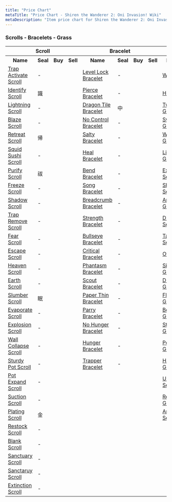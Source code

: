 ```yaml
---
title: "Price Chart"
metaTitle: "Price Chart - Shiren the Wanderer 2: Oni Invasion! Wiki"
metaDescription: "Item price chart for Shiren the Wanderer 2: Oni Invasion!"
---
```


### Scrolls - Bracelets - Grass

<table class="priceTableSmall">
  <tr>
    <th colspan="4">Scroll</th>
    <th colspan="4">Bracelet</th>
    <th colspan="4">Grass</th>
  </tr>
  <tr>
    <th>Name</th>
    <th>Seal</th>
    <th>Buy</th>
    <th>Sell</th>
    <th>Name</th>
    <th>Seal</th>
    <th>Buy</th>
    <th>Sell</th>
    <th>Name</th>
    <th>Seal</th>
    <th>Buy</th>
    <th>Sell</th>
  </tr>
  <tr>
    <td><a href="/items/scrolls#trap-activate-scroll">Trap Activate Scroll</a></td>
    <td>-</td>
    <td></td>
    <td></td>
    <td><a href="">Level Lock Bracelet</a></td>
    <td>-</td>
    <td></td>
    <td></td>
    <td><a href="">Weeds</a></td>
    <td>-</td>
    <td></td>
    <td></td>
  </tr>
  <tr>
    <td><a href="">Identify Scroll</a></td>
    <td>識</td>
    <td></td>
    <td></td>
    <td><a href="">Pierce Bracelet</a></td>
    <td>-</td>
    <td></td>
    <td></td>
    <td><a href="">Herb</a></td>
    <td>薬</td>
    <td></td>
    <td></td>
  </tr>
  <tr>
    <td><a href="">Lightning Scroll</a></td>
    <td>-</td>
    <td></td>
    <td></td>
    <td><a href="">Dragon Tile Bracelet</a></td>
    <td>中</td>
    <td></td>
    <td></td>
    <td><a href="">Twisty Grass</a></td>
    <td>-</td>
    <td></td>
    <td></td>
  </tr>
  <tr>
    <td><a href="">Blaze Scroll</a></td>
    <td>-</td>
    <td></td>
    <td></td>
    <td><a href="">No Control Bracelet</a></td>
    <td>-</td>
    <td></td>
    <td></td>
    <td><a href="">Swift Grass</a></td>
    <td>-</td>
    <td></td>
    <td></td>
  </tr>
  <tr>
    <td><a href="">Retreat Scroll</a></td>
    <td>帰</td>
    <td></td>
    <td></td>
    <td><a href="">Salty Bracelet</a></td>
    <td>-</td>
    <td></td>
    <td></td>
    <td><a href="">Warp Grass</a></td>
    <td>-</td>
    <td></td>
    <td></td>
  </tr>
  <tr>
    <td><a href="">Squid Sushi Scroll</a></td>
    <td>-</td>
    <td></td>
    <td></td>
    <td><a href="">Heal Bracelet</a></td>
    <td>-</td>
    <td></td>
    <td></td>
    <td><a href="">Life Grass</a></td>
    <td>命</td>
    <td></td>
    <td></td>
  </tr>
  <tr>
    <td><a href="">Purify Scroll</a></td>
    <td>祓</td>
    <td></td>
    <td></td>
    <td><a href="">Bend Bracelet</a></td>
    <td>-</td>
    <td></td>
    <td></td>
    <td><a href="">Expand Seed</a></td>
    <td>-</td>
    <td></td>
    <td></td>
  </tr>
  <tr>
    <td><a href="">Freeze Scroll</a></td>
    <td>-</td>
    <td></td>
    <td></td>
    <td><a href="">Song Bracelet</a></td>
    <td>-</td>
    <td></td>
    <td></td>
    <td><a href="">Shrink Seed</a></td>
    <td>-</td>
    <td></td>
    <td></td>
  </tr>
  <tr>
    <td><a href="">Shadow Scroll</a></td>
    <td>-</td>
    <td></td>
    <td></td>
    <td><a href="">Breadcrumb Bracelet</a></td>
    <td>-</td>
    <td></td>
    <td></td>
    <td><a href="">Antidote Grass</a></td>
    <td>消</td>
    <td></td>
    <td></td>
  </tr>
  <tr>
    <td><a href="">Trap Remove Scroll</a></td>
    <td>-</td>
    <td></td>
    <td></td>
    <td><a href="">Strength Bracelet</a></td>
    <td>-</td>
    <td></td>
    <td></td>
    <td><a href="">Disaster Seed</a></td>
    <td>超</td>
    <td></td>
    <td></td>
  </tr>
  <tr>
    <td><a href="">Fear Scroll</a></td>
    <td>-</td>
    <td></td>
    <td></td>
    <td><a href="">Bullseye Bracelet</a></td>
    <td>-</td>
    <td></td>
    <td></td>
    <td><a href="">Talk Seed</a></td>
    <td>-</td>
    <td></td>
    <td></td>
  </tr>
  <tr>
    <td><a href="">Escape Scroll</a></td>
    <td>-</td>
    <td></td>
    <td></td>
    <td><a href="">Critical Bracelet</a></td>
    <td>-</td>
    <td></td>
    <td></td>
    <td><a href="">Otogiriso</a></td>
    <td>弟</td>
    <td></td>
    <td></td>
  </tr>
  <tr>
    <td><a href="">Heaven Scroll</a></td>
    <td>-</td>
    <td></td>
    <td></td>
    <td><a href="">Phantasm Bracelet</a></td>
    <td>-</td>
    <td></td>
    <td></td>
    <td><a href="">Sight Grass</a></td>
    <td>-</td>
    <td></td>
    <td></td>
  </tr>
  <tr>
    <td><a href="">Earth Scroll</a></td>
    <td>-</td>
    <td></td>
    <td></td>
    <td><a href="">Scout Bracelet</a></td>
    <td>-</td>
    <td></td>
    <td></td>
    <td><a href="">Dragon Grass</a></td>
    <td>火</td>
    <td></td>
    <td></td>
  </tr>
  <tr>
    <td><a href="">Slumber Scroll</a></td>
    <td>眠</td>
    <td></td>
    <td></td>
    <td><a href="">Paper Thin Bracelet</a></td>
    <td>-</td>
    <td></td>
    <td></td>
    <td><a href="">Flame Grass</a></td>
    <td>火</td>
    <td></td>
    <td></td>
  </tr>
  <tr>
    <td><a href="">Evaporate Scroll</a></td>
    <td>-</td>
    <td></td>
    <td></td>
    <td><a href="">Parry Bracelet</a></td>
    <td>-</td>
    <td></td>
    <td></td>
    <td><a href="">Boost Grass</a></td>
    <td>-</td>
    <td></td>
    <td></td>
  </tr>
  <tr>
    <td><a href="">Explosion Scroll</a></td>
    <td>-</td>
    <td></td>
    <td></td>
    <td><a href="">No Hunger Bracelet</a></td>
    <td>-</td>
    <td></td>
    <td></td>
    <td><a href="">Strength Grass</a></td>
    <td>ち</td>
    <td></td>
    <td></td>
  </tr>
  <tr>
    <td><a href="">Wall Collapse Scroll</a></td>
    <td>-</td>
    <td></td>
    <td></td>
    <td><a href="">Hunger Bracelet</a></td>
    <td>-</td>
    <td></td>
    <td></td>
    <td><a href="">Poison Grass</a></td>
    <td>-</td>
    <td></td>
    <td></td>
  </tr>
  <tr>
    <td><a href="">Sturdy Pot Scroll</a></td>
    <td>-</td>
    <td></td>
    <td></td>
    <td><a href="">Trapper Bracelet</a></td>
    <td>-</td>
    <td></td>
    <td></td>
    <td><a href="">Happy Grass</a></td>
    <td>幸</td>
    <td></td>
    <td></td>
  </tr>
  <tr>
    <td><a href="">Pot Expand Scroll</a></td>
    <td>-</td>
    <td></td>
    <td></td>
    <td rowspan="8" colspan="4"></td>
    <td><a href="">Unlucky Seed</a></td>
    <td>不</td>
    <td></td>
    <td></td>
  </tr>
  <tr>
    <td><a href="">Suction Scroll</a></td>
    <td>-</td>
    <td></td>
    <td></td>
    <td><a href="">Revival Grass</a></td>
    <td>-</td>
    <td></td>
    <td></td>
  </tr>
  <tr>
    <td><a href="">Plating Scroll</a></td>
    <td>金</td>
    <td></td>
    <td></td>
    <td><a href="">Angel Seed</a></td>
    <td>天</td>
    <td></td>
    <td></td>
  </tr>
  <tr>
    <td><a href="">Restock Scroll</a></td>
    <td>-</td>
    <td></td>
    <td></td>
    <td rowspan="5" colspan="4"></td>
  </tr>
  <tr>
    <td><a href="">Blank Scroll</a></td>
    <td>-</td>
    <td></td>
    <td></td>
  </tr>
  <tr>
    <td><a href="">Sanctuary Scroll</a></td>
    <td>-</td>
    <td></td>
    <td></td>
  </tr>
  <tr>
    <td><a href="">Sanctaruy Scroll</a></td>
    <td>-</td>
    <td></td>
    <td></td>
  </tr>
  <tr>
    <td><a href="">Extinction Scroll</a></td>
    <td>-</td>
    <td></td>
    <td></td>
  </tr>
</table>

